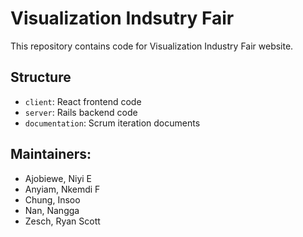 # Visualization Indsutry Fair

This repository contains code for Visualization Industry Fair website.

## Structure

- `client`: React frontend code
- `server`: Rails backend code
- `documentation`: Scrum iteration documents

## Maintainers:

- Ajobiewe, Niyi E
- Anyiam, Nkemdi F
- Chung, Insoo
- Nan, Nangga
- Zesch, Ryan Scott

